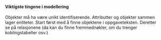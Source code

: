 ```table-of-contents
```
#### Viktigste tingene i modellering
Objekter må ha være unikt identifiserende. Attributter og objekter sammen lager entiteter. 
Start først med å finne objektene i oppgaveteksten.
Deretter se på relasjonene (da kan du finne fremmednøkler, om du trenger koblingstabeller osv.)